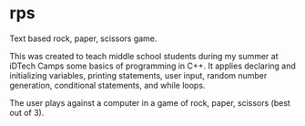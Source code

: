 # rps
Text based rock, paper, scissors game.

This was created to teach middle school students during my summer at iDTech Camps some basics of programming in C++. It applies declaring and initializing variables, printing statements, user input, random number generation, conditional statements, and while loops.

The user plays against a computer in a game of rock, paper, scissors (best out of 3). 

